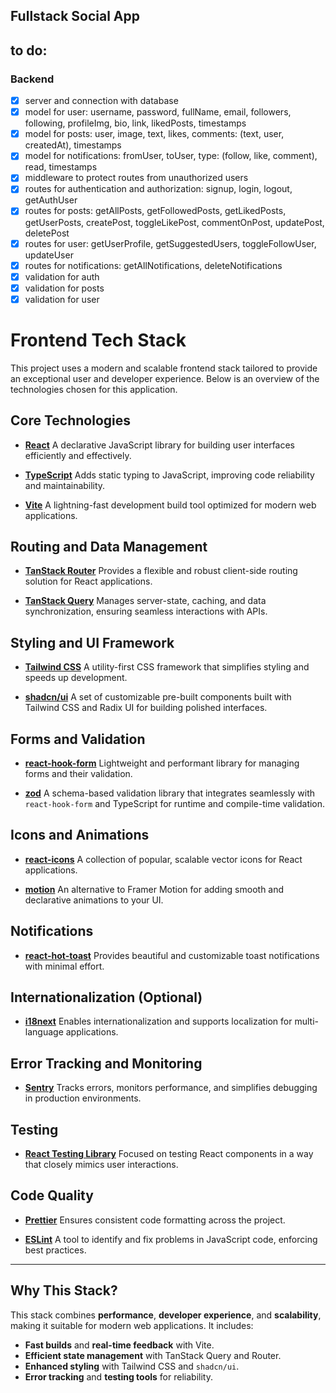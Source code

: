 ## Fullstack Social App

## to do:

### Backend

-   [x] server and connection with database
-   [x] model for user: username, password, fullName, email, followers, following, profileImg, bio, link, likedPosts, timestamps
-   [x] model for posts: user, image, text, likes, comments: (text, user, createdAt), timestamps
-   [x] model for notifications: fromUser, toUser, type: (follow, like, comment), read, timestamps
-   [x] middleware to protect routes from unauthorized users
-   [x] routes for authentication and authorization: signup, login, logout, getAuthUser
-   [x] routes for posts: getAllPosts, getFollowedPosts, getLikedPosts, getUserPosts, createPost, toggleLikePost, commentOnPost, updatePost, deletePost
-   [x] routes for user: getUserProfile, getSuggestedUsers, toggleFollowUser, updateUser
-   [x] routes for notifications: getAllNotifications, deleteNotifications
-   [x] validation for auth
-   [x] validation for posts
-   [x] validation for user

# **Frontend Tech Stack**

This project uses a modern and scalable frontend stack tailored to provide an exceptional user and developer experience. Below is an overview of the technologies chosen for this application.

## **Core Technologies**

-   **[React](https://reactjs.org/)**
    A declarative JavaScript library for building user interfaces efficiently and effectively.

-   **[TypeScript](https://www.typescriptlang.org/)**
    Adds static typing to JavaScript, improving code reliability and maintainability.

-   **[Vite](https://vitejs.dev/)**
    A lightning-fast development build tool optimized for modern web applications.

## **Routing and Data Management**

-   **[TanStack Router](https://tanstack.com/router)**
    Provides a flexible and robust client-side routing solution for React applications.

-   **[TanStack Query](https://tanstack.com/query/latest)**
    Manages server-state, caching, and data synchronization, ensuring seamless interactions with APIs.

## **Styling and UI Framework**

-   **[Tailwind CSS](https://tailwindcss.com/)**
    A utility-first CSS framework that simplifies styling and speeds up development.

-   **[shadcn/ui](https://ui.shadcn.dev/)**
    A set of customizable pre-built components built with Tailwind CSS and Radix UI for building polished interfaces.

## **Forms and Validation**

-   **[react-hook-form](https://react-hook-form.com/)**
    Lightweight and performant library for managing forms and their validation.

-   **[zod](https://zod.dev/)**
    A schema-based validation library that integrates seamlessly with `react-hook-form` and TypeScript for runtime and compile-time validation.

## **Icons and Animations**

-   **[react-icons](https://react-icons.github.io/react-icons/)**
    A collection of popular, scalable vector icons for React applications.

-   **[motion](https://motion.dev/)**
    An alternative to Framer Motion for adding smooth and declarative animations to your UI.

## **Notifications**

-   **[react-hot-toast](https://react-hot-toast.com/)**
    Provides beautiful and customizable toast notifications with minimal effort.

## **Internationalization (Optional)**

-   **[i18next](https://www.i18next.com/)**
    Enables internationalization and supports localization for multi-language applications.

## **Error Tracking and Monitoring**

-   **[Sentry](https://sentry.io/)**
    Tracks errors, monitors performance, and simplifies debugging in production environments.

## **Testing**

-   **[React Testing Library](https://testing-library.com/docs/react-testing-library/intro/)**
    Focused on testing React components in a way that closely mimics user interactions.

## **Code Quality**

-   **[Prettier](https://prettier.io/)**
    Ensures consistent code formatting across the project.

-   **[ESLint](https://eslint.org/)**
    A tool to identify and fix problems in JavaScript code, enforcing best practices.

---

## **Why This Stack?**

This stack combines **performance**, **developer experience**, and **scalability**, making it suitable for modern web applications. It includes:

-   **Fast builds** and **real-time feedback** with Vite.
-   **Efficient state management** with TanStack Query and Router.
-   **Enhanced styling** with Tailwind CSS and `shadcn/ui`.
-   **Error tracking** and **testing tools** for reliability.
